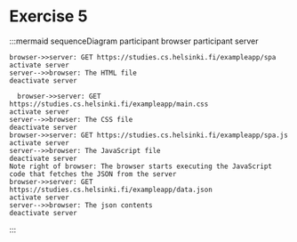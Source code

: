 # Exercise 5
:::mermaid
sequenceDiagram
    participant browser
    participant server
    
    browser->>server: GET https://studies.cs.helsinki.fi/exampleapp/spa
    activate server
    server-->>browser: The HTML file
    deactivate server

      browser->>server: GET https://studies.cs.helsinki.fi/exampleapp/main.css
    activate server
    server-->>browser: The CSS file
    deactivate server
    browser->>server: GET https://studies.cs.helsinki.fi/exampleapp/spa.js
    activate server
    server-->>browser: The JavaScript file
    deactivate server
    Note right of browser: The browser starts executing the JavaScript code that fetches the JSON from the server
    browser->>server: GET https://studies.cs.helsinki.fi/exampleapp/data.json
    activate server
    server-->>browser: The json contents
    deactivate server
:::